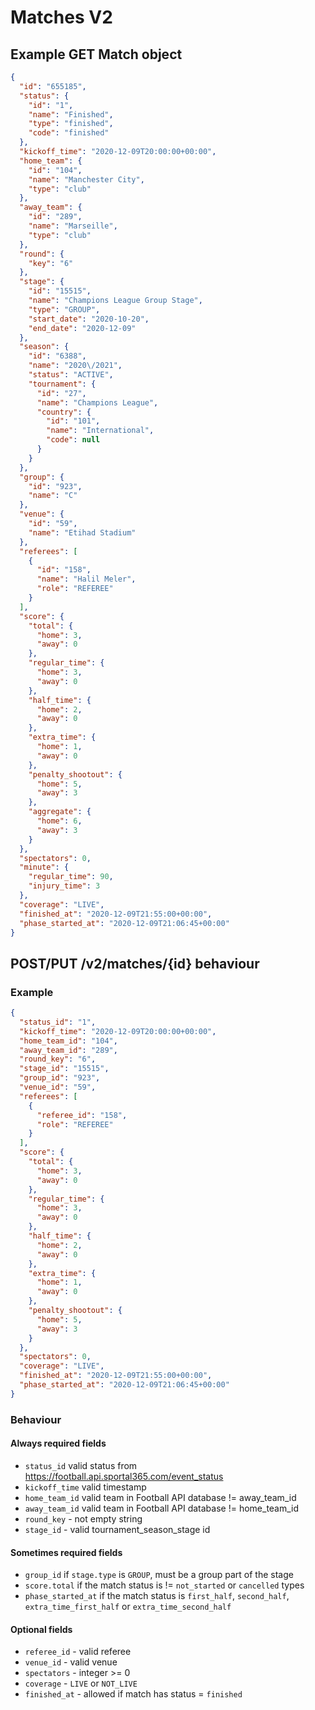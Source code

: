 # Matches V2

## Example GET Match object

```json
{
  "id": "655185",
  "status": {
    "id": "1",
    "name": "Finished",
    "type": "finished",
    "code": "finished"
  },
  "kickoff_time": "2020-12-09T20:00:00+00:00",
  "home_team": {
    "id": "104",
    "name": "Manchester City",
    "type": "club"
  },
  "away_team": {
    "id": "289",
    "name": "Marseille",
    "type": "club"
  },
  "round": {
    "key": "6"
  },
  "stage": {
    "id": "15515",
    "name": "Champions League Group Stage",
    "type": "GROUP",
    "start_date": "2020-10-20",
    "end_date": "2020-12-09"
  },
  "season": {
    "id": "6388",
    "name": "2020\/2021",
    "status": "ACTIVE",
    "tournament": {
      "id": "27",
      "name": "Champions League",
      "country": {
        "id": "101",
        "name": "International",
        "code": null
      }
    }
  },
  "group": {
    "id": "923",
    "name": "C"
  },
  "venue": {
    "id": "59",
    "name": "Etihad Stadium"
  },
  "referees": [
    {
      "id": "158",
      "name": "Halil Meler",
      "role": "REFEREE"
    }
  ],
  "score": {
    "total": {
      "home": 3,
      "away": 0
    },
    "regular_time": {
      "home": 3,
      "away": 0
    },
    "half_time": {
      "home": 2,
      "away": 0
    },
    "extra_time": {
      "home": 1,
      "away": 0
    },
    "penalty_shootout": {
      "home": 5,
      "away": 3
    },
    "aggregate": {
      "home": 6,
      "away": 3
    }
  },
  "spectators": 0,
  "minute": {
    "regular_time": 90,
    "injury_time": 3
  },
  "coverage": "LIVE",
  "finished_at": "2020-12-09T21:55:00+00:00",
  "phase_started_at": "2020-12-09T21:06:45+00:00"
}
```

## POST/PUT /v2/matches/{id} behaviour

### Example

```json
{
  "status_id": "1",
  "kickoff_time": "2020-12-09T20:00:00+00:00",
  "home_team_id": "104",
  "away_team_id": "289",
  "round_key": "6",
  "stage_id": "15515",
  "group_id": "923",
  "venue_id": "59",
  "referees": [
    {
      "referee_id": "158",
      "role": "REFEREE"
    }
  ],
  "score": {
    "total": {
      "home": 3,
      "away": 0
    },
    "regular_time": {
      "home": 3,
      "away": 0
    },
    "half_time": {
      "home": 2,
      "away": 0
    },
    "extra_time": {
      "home": 1,
      "away": 0
    },
    "penalty_shootout": {
      "home": 5,
      "away": 3
    }
  },
  "spectators": 0,
  "coverage": "LIVE",
  "finished_at": "2020-12-09T21:55:00+00:00",
  "phase_started_at": "2020-12-09T21:06:45+00:00"
}
```

### Behaviour

#### Always required fields

- `status_id` valid status from https://football.api.sportal365.com/event_status
- `kickoff_time` valid timestamp
- `home_team_id` valid team in Football API database != away_team_id
- `away_team_id` valid team in Football API database != home_team_id
- `round_key` - not empty string
- `stage_id` - valid tournament_season_stage id

#### Sometimes required fields

- `group_id` if `stage.type` is `GROUP`, must be a group part of the stage
- `score.total` if the match status is != `not_started` or `cancelled` types
- `phase_started_at` if the match status is `first_half`, `second_half`, `extra_time_first_half` or `extra_time_second_half`

#### Optional fields

- `referee_id` - valid referee
- `venue_id` - valid venue
- `spectators` - integer >= 0
- `coverage` - `LIVE` or `NOT_LIVE`
- `finished_at` - allowed if match has status = `finished`
